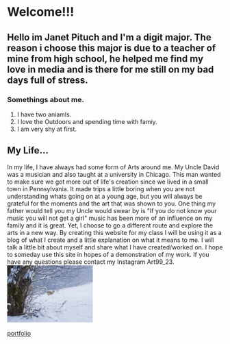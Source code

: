 # Welcome!!!

## Hello im Janet Pituch and I'm a digit major. The reason i choose this major is due to a teacher of mine from high school, he helped me find my love in media and is there for me still on my bad days full of stress.

### Somethings about me.
1. I have two aniamls.
1. I love the Outdoors and spending time with famiy.
1. I am very shy at first.

## My Life...
In my life, I have always had some form of Arts around me. My Uncle David was a musician and also taught at a university in Chicago. This man wanted to make sure we got more out of life's creation since we lived in a small town in Pennsylvania. It made trips a little boring when you are not understanding whats going on at a young age, but you will always be grateful for the moments and the art that was shown to you. One thing my father would tell you my Uncle would swear by is "If you do not know your music you will not get a girl" music has been more of an influence on my family and it is great. Yet, I choose to go a different route and explore the arts in a new way. By creating this website for my class I will be using it as a blog of what I create and a little explanation on what it means to me. I will talk a little bit about myself and share what I have created/worked on. I hope to someday use this site in hopes of a demonstration of my work. If you have any questions please contact my Instagram Art99_23.
<img src="images/Christmas_shep.jpg.JPG" alt="shepherd" width="200"/>

[portfolio](images/portfolio.md)
